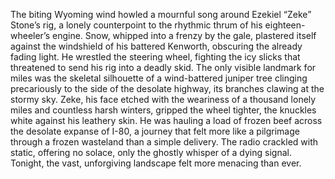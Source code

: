 The biting Wyoming wind howled a mournful song around Ezekiel “Zeke” Stone’s rig, a lonely counterpoint to the rhythmic thrum of his eighteen-wheeler’s engine.  Snow, whipped into a frenzy by the gale, plastered itself against the windshield of his battered Kenworth, obscuring the already fading light.  He wrestled the steering wheel, fighting the icy slicks that threatened to send his rig into a deadly skid.  The only visible landmark for miles was the skeletal silhouette of a wind-battered juniper tree clinging precariously to the side of the desolate highway, its branches clawing at the stormy sky.  Zeke, his face etched with the weariness of a thousand lonely miles and countless harsh winters, gripped the wheel tighter, the knuckles white against his leathery skin.  He was hauling a load of frozen beef across the desolate expanse of I-80, a journey that felt more like a pilgrimage through a frozen wasteland than a simple delivery.  The radio crackled with static, offering no solace, only the ghostly whisper of a dying signal.  Tonight, the vast, unforgiving landscape felt more menacing than ever.
